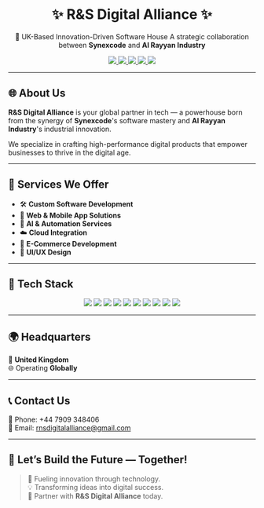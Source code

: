 <h1 align="center">✨ R&S Digital Alliance ✨</h1>

<p align="center">
🚀 UK-Based Innovation-Driven Software House  
A strategic collaboration between <b>Synexcode</b> and <b>Al Rayyan Industry</b>
</p>

<p align="center">
  <a href="https://www.linkedin.com/company/rsdigitalalliance" target="_blank">
    <img src="https://img.shields.io/badge/-LinkedIn-blue?style=flat-square&logo=linkedin" />
  </a>
  <a href="https://www.instagram.com/rsdigitalalliance" target="_blank">
    <img src="https://img.shields.io/badge/-Instagram-E4405F?style=flat-square&logo=instagram&logoColor=white" />
  </a>
  <a href="https://www.facebook.com/rsdigitalalliance" target="_blank">
    <img src="https://img.shields.io/badge/-Facebook-1877F2?style=flat-square&logo=facebook&logoColor=white" />
  </a>
  <a href="mailto:info@rsdigitalalliance.com">
    <img src="https://img.shields.io/badge/-Email-black?style=flat-square&logo=gmail" />
  </a>
  <a href="tel:+447909348406">
    <img src="https://img.shields.io/badge/-Call%20Us-25D366?style=flat-square&logo=whatsapp&logoColor=white" />
  </a>
</p>

---

## 🌐 About Us

**R&S Digital Alliance** is your global partner in tech — a powerhouse born from the synergy of **Synexcode**'s software mastery and **Al Rayyan Industry**'s industrial innovation.

We specialize in crafting high-performance digital products that empower businesses to thrive in the digital age.

---

## 💼 Services We Offer

- 🛠️ **Custom Software Development**  
- 📱 **Web & Mobile App Solutions**  
- 🤖 **AI & Automation Services**  
- ☁️ **Cloud Integration**  
- 🛒 **E-Commerce Development**  
- 🎨 **UI/UX Design**

---

## 🧠 Tech Stack

<p align="center">
  <img src="https://img.shields.io/badge/-HTML5-E34F26?style=flat-square&logo=html5&logoColor=white"/>
  <img src="https://img.shields.io/badge/-CSS3-1572B6?style=flat-square&logo=css3&logoColor=white"/>
  <img src="https://img.shields.io/badge/-JavaScript-F7DF1E?style=flat-square&logo=javascript&logoColor=000"/>
  <img src="https://img.shields.io/badge/-TypeScript-3178C6?style=flat-square&logo=typescript&logoColor=white"/>
  <img src="https://img.shields.io/badge/-React-61DAFB?style=flat-square&logo=react&logoColor=000"/>
  <img src="https://img.shields.io/badge/-Next.js-000000?style=flat-square&logo=nextdotjs"/>
  <img src="https://img.shields.io/badge/-TailwindCSS-06B6D4?style=flat-square&logo=tailwind-css"/>
  <img src="https://img.shields.io/badge/-Node.js-339933?style=flat-square&logo=nodedotjs&logoColor=white"/>
  <img src="https://img.shields.io/badge/-Firebase-FFCA28?style=flat-square&logo=firebase&logoColor=000"/>
  <img src="https://img.shields.io/badge/-Git-F05032?style=flat-square&logo=git&logoColor=white"/>
</p>

---

## 🌍 Headquarters

📍 **United Kingdom**  
🌐 Operating **Globally**

---

## 📞 Contact Us

📱 Phone: +44 7909 348406  
📧 Email: [rnsdigitalalliance@gmail.com](mailto:rnsdigitalalliance@gmail.com)  

---

## 💬 Let’s Build the Future — Together!

> 🧠 Fueling innovation through technology.  
> 💡 Transforming ideas into digital success.  
> 🔗 Partner with **R&S Digital Alliance** today.

